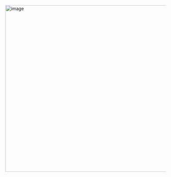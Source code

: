 <img width="1223" height="524" alt="image" src="https://github.com/user-attachments/assets/6c5f6646-5a4c-4501-a075-0edfef08117e" />

